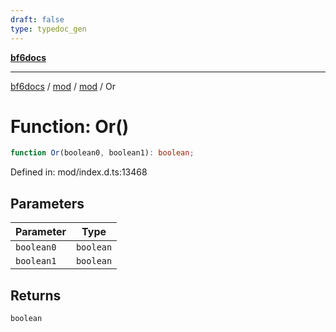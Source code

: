 ```yaml
---
draft: false
type: typedoc_gen
---
```


[**bf6docs**](../../../_index.md)

***

[bf6docs](../../../_index.md) / [mod](../../_index.md) / [mod](../_index.md) / Or

# Function: Or()

```ts
function Or(boolean0, boolean1): boolean;
```

Defined in: mod/index.d.ts:13468

## Parameters

| Parameter | Type |
| ------ | ------ |
| `boolean0` | `boolean` |
| `boolean1` | `boolean` |

## Returns

`boolean`
